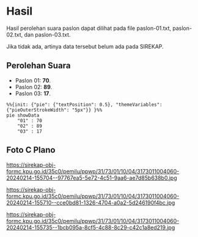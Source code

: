 # Hasil

Hasil perolehan suara paslon dapat dilihat pada file paslon-01.txt, paslon-02.txt, dan paslon-03.txt.

Jika tidak ada, artinya data tersebut belum ada pada SIREKAP.

## Perolehan Suara

 * Paslon 01: **70**.
 * Paslon 02: **89**.
 * Paslon 03: **17**.

```mermaid
%%{init: {"pie": {"textPosition": 0.5}, "themeVariables": {"pieOuterStrokeWidth": "5px"}} }%%
pie showData
    "01" : 70
    "02" : 89
    "03" : 17
```
## Foto C Plano

https://sirekap-obj-formc.kpu.go.id/35c0/pemilu/ppwp/31/73/01/10/04/3173011004060-20240214-155704--97767ea5-5e72-4c51-9aa6-ae7d85b638b0.jpg

https://sirekap-obj-formc.kpu.go.id/35c0/pemilu/ppwp/31/73/01/10/04/3173011004060-20240214-155710--cce0bd81-1326-4704-a0a2-5d246190f4bc.jpg

https://sirekap-obj-formc.kpu.go.id/35c0/pemilu/ppwp/31/73/01/10/04/3173011004060-20240214-155735--1bcb095a-8cf5-4c88-8c29-c42c1a8ed219.jpg
